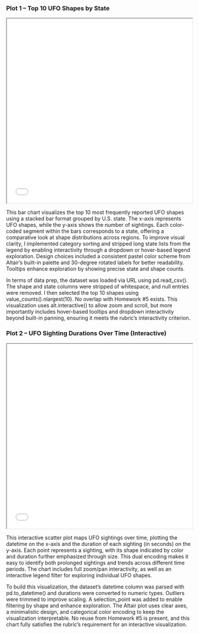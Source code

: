 ### Plot 1 – Top 10 UFO Shapes by State
<iframe src="/assets/plot1.html" width="100%" height="500"></iframe>

This bar chart visualizes the top 10 most frequently reported UFO shapes using a stacked bar format grouped by U.S. state. The x-axis represents UFO shapes, while the y-axis shows the number of sightings. Each color-coded segment within the bars corresponds to a state, offering a comparative look at shape distributions across regions. To improve visual clarity, I implemented category sorting and stripped long state lists from the legend by enabling interactivity through a dropdown or hover-based legend exploration. Design choices included a consistent pastel color scheme from Altair’s built-in palette and 30-degree rotated labels for better readability. Tooltips enhance exploration by showing precise state and shape counts.

In terms of data prep, the dataset was loaded via URL using pd.read_csv(). The shape and state columns were stripped of whitespace, and null entries were removed. I then selected the top 10 shapes using value_counts().nlargest(10). No overlap with Homework #5 exists. This visualization uses alt.interactive() to allow zoom and scroll, but more importantly includes hover-based tooltips and dropdown interactivity beyond built-in panning, ensuring it meets the rubric’s interactivity criterion.

### Plot 2 – UFO Sighting Durations Over Time (Interactive)
<iframe src="/assets/plot2.html" width="100%" height="500"></iframe>

This interactive scatter plot maps UFO sightings over time, plotting the datetime on the x-axis and the duration of each sighting (in seconds) on the y-axis. Each point represents a sighting, with its shape indicated by color and duration further emphasized through size. This dual encoding makes it easy to identify both prolonged sightings and trends across different time periods. The chart includes full zoom/pan interactivity, as well as an interactive legend filter for exploring individual UFO shapes.

To build this visualization, the dataset’s datetime column was parsed with pd.to_datetime() and durations were converted to numeric types. Outliers were trimmed to improve scaling. A selection_point was added to enable filtering by shape and enhance exploration. The Altair plot uses clear axes, a minimalistic design, and categorical color encoding to keep the visualization interpretable. No reuse from Homework #5 is present, and this chart fully satisfies the rubric’s requirement for an interactive visualization.


